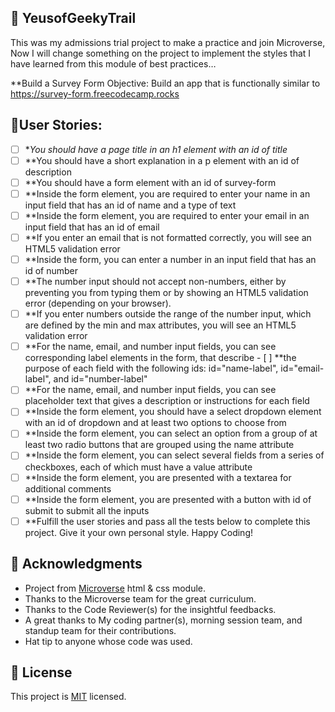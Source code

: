   ## 🙏 YeusofGeekyTrail 
 This was my admissions trial project to make a practice and join Microverse,
 Now I will change something on the project to implement the styles that I have learned from this module of best practices…
 
**Build a Survey Form
Objective: Build an app that is functionally similar to https://survey-form.freecodecamp.rocks

 ## 🙏User Stories:

- [ ] **You should have a page title in an h1 element with an id of title*
- [ ] **You should have a short explanation in a p element with an id of description
- [ ] **You should have a form element with an id of survey-form
- [ ] **Inside the form element, you are required to enter your name in an input field that has an id of name and a type of text
- [ ] **Inside the form element, you are required to enter your email in an input field that has an id of email
- [ ] **If you enter an email that is not formatted correctly, you will see an HTML5 validation error
- [ ] **Inside the form, you can enter a number in an input field that has an id of number
- [ ] **The number input should not accept non-numbers, either by preventing you from typing them or by showing an HTML5 validation error (depending on your browser).
- [ ] **If you enter numbers outside the range of the number input, which are defined by the min and max attributes, you will see an HTML5 validation error
- [ ] **For the name, email, and number input fields, you can see corresponding label elements in the form, that describe - [ ] **the purpose of each field with the following ids: id="name-label", id="email-label", and id="number-label"
- [ ] **For the name, email, and number input fields, you can see placeholder text that gives a description or instructions for each field
- [ ] **Inside the form element, you should have a select dropdown element with an id of dropdown and at least two options to choose from
- [ ] **Inside the form element, you can select an option from a group of at least two radio buttons that are grouped using the name attribute
- [ ] **Inside the form element, you can select several fields from a series of checkboxes, each of which must have a value attribute
- [ ] **Inside the form element, you are presented with a textarea for additional comments
- [ ] **Inside the form element, you are presented with a button with id of submit to submit all the inputs
- [ ] **Fulfill the user stories and pass all the tests below to complete this project. Give it your own personal style. Happy Coding!

 ## 🙏 Acknowledgments <a name="acknowledgements"></a>

- Project from [Microverse](https://www.microverse.org/) html & css module.
- Thanks to the Microverse team for the great curriculum.
- Thanks to the Code Reviewer(s) for the insightful feedbacks.
- A great thanks to My coding partner(s), morning session team, and standup team for their contributions.
- Hat tip to anyone whose code was used.

## 📝 License <a name="license"></a>

This project is [MIT](./LICENSE) licensed.
